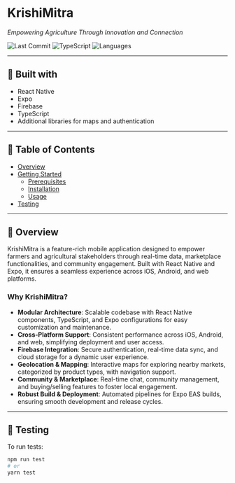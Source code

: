 # KrishiMitra

_Empowering Agriculture Through Innovation and Connection_

![Last Commit](https://img.shields.io/github/last-commit/yourusername/krishimitra?style=flat-square)
![TypeScript](https://img.shields.io/badge/TypeScript-97%25-blue?style=flat-square)
![Languages](https://img.shields.io/github/languages/count/yourusername/krishimitra?style=flat-square)

---

## 🚀 Built with

- React Native
- Expo
- Firebase
- TypeScript
- Additional libraries for maps and authentication

---

## 📑 Table of Contents

- [Overview](#overview)
- [Getting Started](#getting-started)
  - [Prerequisites](#prerequisites)
  - [Installation](#installation)
  - [Usage](#usage)
- [Testing](#testing)

---

## 📝 Overview

KrishiMitra is a feature-rich mobile application designed to empower farmers and agricultural stakeholders through real-time data, marketplace functionalities, and community engagement. Built with React Native and Expo, it ensures a seamless experience across iOS, Android, and web platforms.

### Why KrishiMitra?

- **Modular Architecture**: Scalable codebase with React Native components, TypeScript, and Expo configurations for easy customization and maintenance.
- **Cross-Platform Support**: Consistent performance across iOS, Android, and web, simplifying deployment and user access.
- **Firebase Integration**: Secure authentication, real-time data sync, and cloud storage for a dynamic user experience.
- **Geolocation & Mapping**: Interactive maps for exploring nearby markets, categorized by product types, with navigation support.
- **Community & Marketplace**: Real-time chat, community management, and buying/selling features to foster local engagement.
- **Robust Build & Deployment**: Automated pipelines for Expo EAS builds, ensuring smooth development and release cycles.

---

## 🧪 Testing

To run tests:

```bash
npm run test
# or
yarn test
